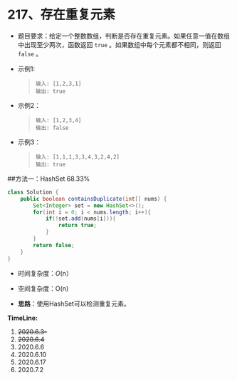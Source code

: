 # 217、存在重复元素

- 题目要求：给定一个整数数组，判断是否存在重复元素。如果任意一值在数组中出现至少两次，函数返回 `true` 。如果数组中每个元素都不相同，则返回 `false` 。

- 示例1:

  > ```
  > 输入: [1,2,3,1]
  > 输出: true
  > ```

- 示例2：

  >```
  >输入: [1,2,3,4]
  >输出: false
  >```

- 示例3：

  >```
  >输入: [1,1,1,3,3,4,3,2,4,2]
  >输出: true
  >```

##方法一：HashSet  68.33%

```java
class Solution {
    public boolean containsDuplicate(int[] nums) {
        Set<Integer> set = new HashSet<>();
        for(int i = 0; i < nums.length; i++){
            if(!set.add(nums[i])){
                return true;
            }
        }
        return false;
    }
}
```

- 时间复杂度：*O*(n）

- 空间复杂度：O(n)

- **思路**：使用HashSet可以检测重复元素。


**TimeLine:**

1. ~~2020.6.3-~~
2. ~~2020.6.4~~
3. 2020.6.6
4. 2020.6.10
5. 2020.6.17
6. 2020.7.2